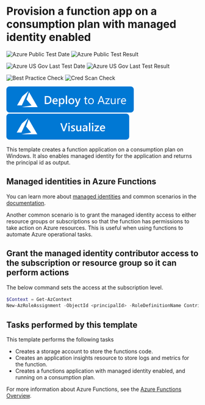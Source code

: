 # Provision a function app on a consumption plan with managed identity enabled

![Azure Public Test Date](https://azurequickstartsservice.blob.core.windows.net/badges/101-functions-managed-identity/PublicLastTestDate.svg)
![Azure Public Test Result](https://azurequickstartsservice.blob.core.windows.net/badges/101-functions-managed-identity/PublicDeployment.svg)

![Azure US Gov Last Test Date](https://azurequickstartsservice.blob.core.windows.net/badges/101-functions-managed-identity/FairfaxLastTestDate.svg)
![Azure US Gov Last Test Result](https://azurequickstartsservice.blob.core.windows.net/badges/101-functions-managed-identity/FairfaxDeployment.svg)

![Best Practice Check](https://azurequickstartsservice.blob.core.windows.net/badges/101-functions-managed-identity/BestPracticeResult.svg)
![Cred Scan Check](https://azurequickstartsservice.blob.core.windows.net/badges/101-functions-managed-identity/CredScanResult.svg)

[![Deploy to Azure](https://raw.githubusercontent.com/Azure/azure-quickstart-templates/master/1-CONTRIBUTION-GUIDE/images/deploytoazure.svg?sanitize=true)](https://portal.azure.com/#create/Microsoft.Template/uri/https%3A%2F%2Fraw.githubusercontent.com%2FAzure%2Fazure-quickstart-templates%2Fmaster%2F101-functions-managed-identity%2Fazuredeploy.json)
[![Visualize](https://raw.githubusercontent.com/Azure/azure-quickstart-templates/master/1-CONTRIBUTION-GUIDE/images/visualizebutton.svg?sanitize=true)](http://armviz.io/#/?loadhttp://armviz.io/#/?load=https%3A%2F%2Fraw.githubusercontent.com%2Fazure%2Fazure-quickstart-templates%2Fmaster%2F101-functions-managed-identity%2Fazuredeploy.json)

This template creates a function application on a consumption plan on Windows. It also enables managed identity for the application and returns the principal id as output.

## Managed identities in Azure Functions

You can learn more about [managed identities](https://docs.microsoft.com/en-us/azure/app-service/overview-managed-identity) and common scenarios in the [documentation](https://docs.microsoft.com/en-us/azure/app-service/overview-managed-identity#obtaining-tokens-for-azure-resources).

Another common scenario is to grant the managed identity access to either resource groups or subscriptions so that the function has permissions to take action on Azure resources. This is useful when using functions to automate Azure operational tasks.

## Grant the managed identity contributor access to the subscription or resource group so it can perform actions

The below command sets the access at the subscription level.

```powershell
$Context = Get-AzContext
New-AzRoleAssignment -ObjectId <principalId> -RoleDefinitionName Contributor -Scope "/subscriptions/$($Context.Subscription)"
```

## Tasks performed by this template

This template performs the following tasks

* Creates a storage account to store the functions code.
* Creates an application insights resource to store logs and metrics for the function.
* Creates a functions application with managed identity enabled, and running on a consumption plan.

For more information about Azure Functions, see the [Azure Functions Overview](https://azure.microsoft.com/en-us/documentation/articles/functions-overview/).

